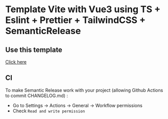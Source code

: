 # Template Vite with Vue3 using TS + Eslint + Prettier + TailwindCSS + SemanticRelease

## Use this template 

[Click here](https://github.com/new?template_name=TemplateViteVue3&template_owner=TheoLaperrouse)

## CI

To make Semantic Release work with your project  (allowing Github Actions to commit CHANGELOG.md) :
- Go to Settings -> Actions -> General -> Workflow permissions
- Check `Read and write permission`

